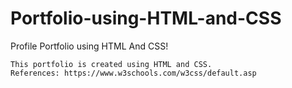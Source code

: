 # Portfolio-using-HTML-and-CSS
Profile Portfolio using HTML And CSS!
```
This portfolio is created using HTML and CSS.
References: https://www.w3schools.com/w3css/default.asp
```
